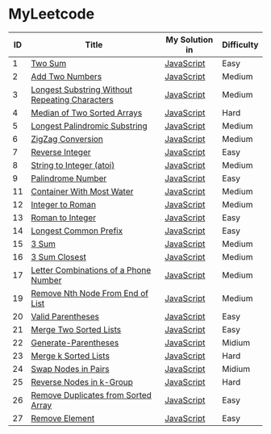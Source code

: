 # MyLeetcode

| ID | Title |My Solution in | Difficulty |
|---| ----- | -------- | ---------- |
|1|[Two Sum](https://leetcode.com/problems/two-sum/) | [JavaScript](./src/1TwoSum/twoSum.js)|Easy|
|2|[Add Two Numbers](https://leetcode.com/problems/add-two-numbers/) | [JavaScript](./src/2AddTwoNumbers/addTwoNumbers.js)|Medium|
|3|[Longest Substring Without Repeating Characters](https://leetcode.com/problems/longest-substring-without-repeating-characters/)|[JavaScript](./src/3LongestSubstring/longestSub.js)|Medium|
|4|[Median of Two Sorted Arrays](https://leetcode.com/problems/median-of-two-sorted-arrays/)|[JavaScript](./src/4MedianOfTwoSortedArray/medianOfTwoSortedArray.js)|Hard|
|5|[Longest Palindromic Substring](https://leetcode.com/problems/longest-palindromic-substring/)|[JavaScript](./src/5LongestPalindromicSubstring/src.js)|Medium|
|6|[ZigZag Conversion](https://leetcode.com/problems/zigzag-conversion/)|[JavaScript](./src/6ZigZagConversion/src.js)|Medium|
|7|[Reverse Integer](https://leetcode.com/problems/reverse-integer/)|[JavaScript](./src/7ReverseInteger/src.js)|Easy|
|8|[String to Integer (atoi)](https://leetcode.com/problems/string-to-integer-atoi/)|[JavaScript](./src/8StringtoInteger(atoi)/src.js)|Medium|
|9|[Palindrome Number](https://leetcode.com/problems/palindrome-number/)|[JavaScript](./src/9PalindromeNumber/src.js)|Easy|
|11|[Container With Most Water](https://leetcode.com/problems/container-with-most-water/)|[JavaScript](./src/11ContainerWithMostWater/src.js)|Medium|
|12|[Integer to Roman](https://leetcode.com/problems/integer-to-roman/)|[JavaScript](./src/12IntegertoRoman/src.js)|Medium|
|13|[Roman to Integer](https://leetcode.com/problems/roman-to-integer/)|[JavaScript](./src/13RomantoInteger/src.js)|Easy|
|14|[Longest Common Prefix](https://leetcode.com/problems/longest-common-prefix/)|[JavaScript](./src/14LongestCommonPrefix/src.js)|Easy|
|15|[3 Sum](https://leetcode.com/problems/3sum/)|[JavaScript](./src/15ThreeSum/src.js)|Medium|
|16|[3 Sum Closest](https://leetcode.com/problems/3sum-closest/)|[JavaScript](./src/16ThreeSumClosest/src.js)|Medium|
|17|[Letter Combinations of a Phone Number](https://leetcode.com/problems/letter-combinations-of-a-phone-number/)|[JavaScript](./src/17LetterCombinationsofaPhoneNumber/src.js)|Medium|
|19|[Remove Nth Node From End of List](https://leetcode.com/problems/remove-nth-node-from-end-of-list/)|[JavaScript](./src/19RemoveNthNodeFromEndofList/src.js)|Medium|
|20|[Valid Parentheses](https://leetcode.com/problems/valid-parentheses/)|[JavaScript](./src/20ValidParentheses/src.js)|Easy|
|21|[Merge Two Sorted Lists](https://leetcode.com/problems/merge-two-sorted-lists/)|[JavaScript](./src/21MergeTwoSortedLists/src.js)|Easy|
|22|[Generate-Parentheses](https://leetcode.com/problems/generate-parentheses/)|[JavaScript](./src/22GenerateParentheses/src.js)|Midium|
|23|[Merge k Sorted Lists](https://leetcode.com/problems/merge-k-sorted-lists/)|[JavaScript](./src/23MergekSortedLists/src.js)|Hard|
|24|[Swap Nodes in Pairs](https://leetcode.com/problems/swap-nodes-in-pairs/)|[JavaScript](./src/24SwapNodesinPairs/src.js)|Midium|
|25|[Reverse Nodes in k-Group](https://leetcode.com/problems/reverse-nodes-in-k-group/)|[JavaScript](./src/25ReverseNodesink-Group/src.js)|Hard|
|26|[Remove Duplicates from Sorted Array](https://leetcode.com/problems/remove-duplicates-from-sorted-array/)|[JavaScript](./src/26RemoveDuplicatesfromSortedArray/src.js)|Easy|
|27|[Remove Element](https://leetcode.com/problems/remove-element/)|[JavaScript](./src/27RemoveElement/src.js)|Easy|
